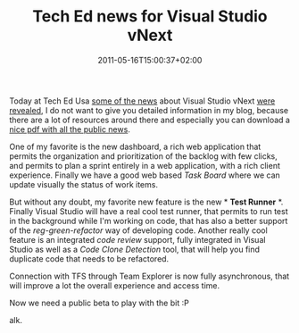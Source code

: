 ﻿---
title: "Tech Ed news for Visual Studio vNext"
description: ""
date: 2011-05-16T15:00:37+02:00
draft: false
tags: [Visual Studio]
categories: [Team Foundation Server]
---
Today at Tech Ed Usa [some of the news](http://blogs.msdn.com/b/jasonz/archive/2011/05/16/announcing-alm-roadmap-in-visual-studio-vnext-at-teched.aspx) about Visual Studio vNext [were revealed](http://www.microsoft.com/visualstudio/en-us/roadmap?sf1468488=1), I do not want to give you detailed information in my blog, because there are a lot of resources around there and especially you can download a [nice pdf with all the public news](http://go.microsoft.com/?linkid=9772730).

One of my favorite is the new dashboard, a rich web application that permits the organization and prioritization of the backlog with few clicks, and permits to plan a sprint entirely in a web application, with a rich client experience. Finally we have a good web based *Task Board* where we can update visually the status of work items.

But without any doubt, my favorite new feature is the new * **Test Runner** *. Finally Visual Studio will have a real cool test runner, that permits to run test in the background while I'm working on code, that has also a better support of the *reg-green-refactor* way of developing code. Another really cool feature is an integrated *code review* support, fully integrated in Visual Studio as well as a *Code Clone Detection* tool, that will help you find duplicate code that needs to be refactored.

Connection with TFS through Team Explorer is now fully asynchronous, that will improve a lot the overall experience and access time.

Now we need a public beta to play with the bit :P

alk.
